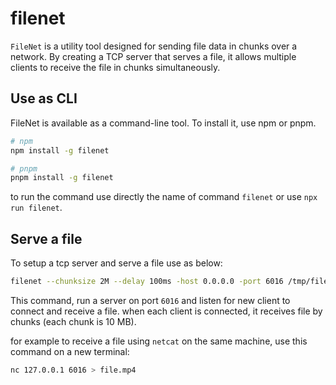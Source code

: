# filenet
`FileNet` is a utility tool designed for sending file data in chunks over a network. By creating a TCP server that serves a file, it allows multiple clients to receive the file in chunks simultaneously.

## Use as CLI
FileNet is available as a command-line tool. To install it, use npm or pnpm.

```bash
# npm
npm install -g filenet

# pnpm
pnpm install -g filenet
```
to run the command use directly the name of command `filenet` or use `npx run filenet`.

## Serve a file
To setup a tcp server and serve a file use as below:

```bash
filenet --chunksize 2M --delay 100ms -host 0.0.0.0 -port 6016 /tmp/file.mp4
```
This command, run a server on port `6016` and listen for new client to connect and receive a file.
when each client is connected, it receives file by chunks (each chunk is 10 MB).

for example to receive a file using `netcat` on the same machine, use this command on a new terminal:

```bash
nc 127.0.0.1 6016 > file.mp4
```
